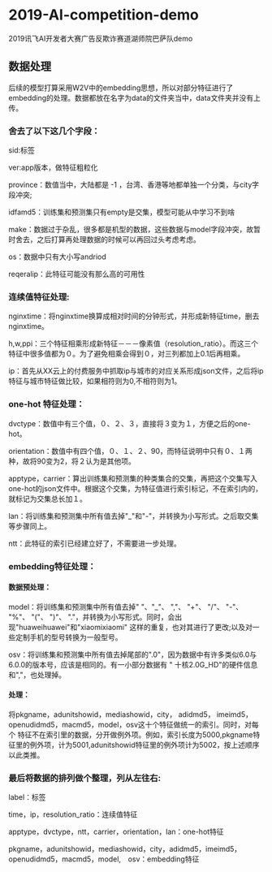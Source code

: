 # 2019-AI-competition-demo
2019讯飞AI开发者大赛广告反欺诈赛道湖师院巴萨队demo

## 数据处理

后续的模型打算采用W2V中的embedding思想，所以对部分特征进行了embedding的处理。数据都放在名字为data的文件夹当中，data文件夹并没有上传。

### 舍去了以下这几个字段：

sid:标签

ver:app版本，做特征粗粒化

province：数值当中，大陆都是 -1 ，台湾、香港等地都单独一个分类，与city字段冲突;

idfamd5：训练集和预测集只有empty是交集，模型可能从中学习不到啥

make：数据过于杂乱，很多都是机型的数据，这些数据与model字段冲突，故暂时舍去，之后打算再处理数据的时候可以再回过头考虑考虑。

os：数据中只有大小写andriod

reqeralip：此特征可能没有那么高的可用性

### 连续值特征处理:

nginxtime：将nginxtime换算成相对时间的分钟形式，并形成新特征time，删去nginxtime。

h,w,ppi：三个特征相乘形成新特征－－－像素值（resolution_ratio）。而这三个特征中很多值都为０。为了避免相乘会得到０，对三列都加上0.1后再相乘。

ip：首先从XX云上的付费服务中抓取ip与城市的对应关系形成json文件，之后将ip特征与城市特征做比较，如果相符则为0,不相符则为1。

### one-hot 特征处理：

dvctype：数值中有三个值，０、２、３，直接将３变为１，方便之后的one-hot。

orientation：数值中有四个值，０、１、２、90，而特征说明中只有０、１两种，故将90变为2，将２认为是其他项。

apptype，carrier：算出训练集和预测集的种类集合的交集，再把这个交集写入one-hot的json文件中。根据这个交集，为特征值进行索引标记，不在索引内的，
就标记为交集总长加１。

lan：将训练集和预测集中所有值去掉"_"和"-"，并转换为小写形式。之后取交集等步骤同上。

ntt：此特征的索引已经建立好了，不需要进一步处理。

### embedding特征处理：

#### 数据预处理：

model：将训练集和预测集中所有值去掉" "、"_"、 ","、 "+"、 "/"、 "-"、 "%"、 "("、 ")"、 "."，并转换为小写形式。同时，会出现"huaweihuawei"和"xiaomixiaomi"
这样的重复，也对其进行了更改;以及对一些定制手机的型号转换为一般型号。

osv：将训练集和预测集中所有值去掉尾部的".0"，因为数据中有许多类似6.0与6.0.0的版本号，应该是相同的。有一小部分数据有 " 十核2.0G_HD"的硬件信息和","，也处理掉。

#### 处理：

将pkgname，adunitshowid，mediashowid，city， adidmd5， imeimd5，openudidmd5，macmd5，model，osv这十个特征做统一的索引。同时，对每个
特征不在索引里的数据，分开做例外项。例如，索引长度为5000,pkgname特征里的例外项，计为5001,adunitshowid特征里的例外项计为5002，按上述顺序以此类推。

### 最后将数据的排列做个整理，列从左往右:

label：标签

time，ip，resolution_ratio：连续值特征

apptype，dvctype，ntt，carrier，orientation，lan：one-hot特征

pkgname，adunitshowid，mediashowid，city，adidmd5，imeimd5，openudidmd5，macmd5，model,　osv：embedding特征
